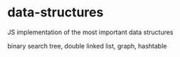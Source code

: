 # data-structures
JS implementation of the most important data structures

binary search tree, double linked list, graph, hashtable
